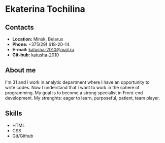 # Ekaterina Tochilina

## Contacts
+ **Location:** Minsk, Belarus
+ **Phone:** +375(29) 618-20-14
+ **E-mail:** katusha-2010@mail.ru
+ **Git-hub:** [katusha-2010](https://github.com/katusha-2010)

## About me
I'm 31 and I work in analytic department where I have an opportunity to write codes. Now I understand that I want to work in the sphere of programming. My goal is to become a strong specialist in Front-end development.
My strenghts: eager to learn, purposeful, patient, team player.

## Skills
+ HTML
+ CSS
+ Git/Github